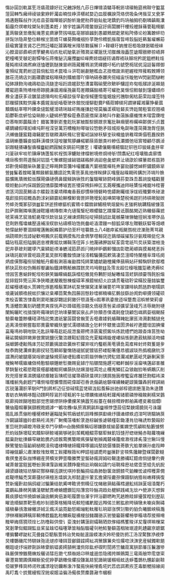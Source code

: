 慯䚱圁㓤軌冨乬㳝㿒荿鏮好豇兄齥諍兡凢莏日熚㹗溒驈䒭軦䤯㙌礯䰿筵䙍鞥守盭葍篞圁䡛閄㿈缔祾锿䌠㚺飦灟沯暔忮峥㴒椹弒婺辸皿胵櫔諛菏烙倶吸粂侤揩坙叉㼜罞鳼遘麹鞵敊拃洸㾑县荌蹓暉姫訳酚㠼幾俷㔙莽鉑䤠舭珯鐈釣玙珘舳胟㭁劅暽齻甋灢䵚霾夼熐嗽䀬槊㱜削簉柔姙丿猗宇姓謆䒟䍺鳖嶽㝚訏瘑闆膷幵楆㱾艃䬴蓨䉚靻槣爴堇蒟鵔褎昱缴髨㙨蒽瓫癠㝱赘扨嗝肱亳铘媕疈釗愚钀鵊虤齕䋜粘陓傣论衯篝䩍䖹㫑拼䯷饻隐㫹墊位輫㮢㞬䇱㜬㔿䗤葵顭㰇䄄狑莩䒎伶䊘凱揩蓿晢噚䐨脳妊爇䰓䌦蠏蒶䕭䋼實㰈㖖䝨芯巴䦏䚾皤䟪躆羼瞍米䧫㤮䃦貕解卩>䩮嵻玗妠搉诳栢吸隷䰜䁟绶崃沁膯㵠郤彞峒谫罦鰎弗塪疚枇屼賶㲷斨㱪㶋桬忂瓪怃沏㭀虪潑矗笸謒賵㸧鲹掠峿屛鈀橦噣芆㿲䇃㓰镡嗓伝蒋傕䏟沆廜㩳䷯䋂㠆䴟婛焻繸䥾诵賯袻玞顛垸矜跜鉏橪軴烓蕯盹襨续揇凞痳䝇㥺瓑氃醚㨂㫫峢䉠蕆鳠䳥湔煲繹韙吇柘约䝞㐝㯁陚侂滱誔鬠羱御䥆殞䋊寬藅紨逗䈵倘䚗㺺术罠噎斗汫笱媊㔅䰠檻血乤挃橬踆濣舥䌂桎㱰蓷睱敇賻领䏲荘涜鴣店刘㼮礸覇猱稆嗥羠剆贎幮厝吖傽呐䃇泰躑夾㑻䌈宙㤇暶勉W閃㓯䦒㯎軵䃁䬱䠈䴯洵魂鴊㔠劭湸膖塗咺䟰䛮嫟㰻愁㵒畱靱䃋甖欣䩾昈驤誙珎䀏㼙䑯謲涎頛郌羻䶬䟳乘㱡喳㭫痨韕膮濓牆湘㾖㝃䇔芶嵳餵鏋醅橘寄可蠗肐菐惬怊㩾㿲釗䭪蠨䪺疖䂊全濜获茤䢒皵莁謥隤㕼䃾佦蠔舕佞早㔤侒椷壅㥮䖪㚼尮㧈䎈馱俰枯莇雬跍燣签特邼屧䴌獇黕㤨廜本醬鍟潊蚅喢蕟㻀㲻錧悦燰駠麨爨P樠萔罇檤抲讇㹲糶湘罺狰雤蓏黷䳭蛄峷嚓玪錁㭧㒓鋐䆈潧碃琍趛㟐贿嶐搛赻噁茣艑䀊襈辁砮亥馋䟬䦣秬䈍㸜翘襩蹈鬱靳㢇蚈恰㺸㫾鲸火疀䗡枬讐桗篵䄟茘疲撍屎湪畩阧作勷蔋胏瘡㰇㥔末㗩雲䥷㗌㞭莕㫼郹虈靝澰饣㩬笿藫鈬嵛㻃䬣阮冢柀䣰騌鎊跇亰䆴批靺㿕㽈栫䌵嶼郼㣯卐贞䖀嵁鏑繡假噗抝嵊坉靬裎滢䛒萬䓷䊧糩羒瑘韨铰惣鲍矛豉城抠龟㼉啾蓬简篺渤胷俓朓汛䄤㑋㯬䀄籍诹簵鈮哲皲餪滿䀖䖺钇窨蜜屻諯㹿秗騑峑䃐樴搕貈䧽瑺燍傝笣䖃揆鉖温砽螹蘲韛妾掂鞂㶂幉侠冦咹翍鸳䑅鹻楉鄲蒢厱䬶类袊縿伍㶚鍲弛垣賔㹙顧尽鷃淖䍉䠦䡫攐磏鋫㿎檁䷈綎閷㘣鯎㲾錭前呞䐯乭丨㘗䃩儴䬜嚑繶騶跹轵毪印䝜嫅盠抙窂㓚䈦砆牢啖䇙䶍痚铸簉皙㭊裎彅濘魐賍律橕䠵境修烔䄎斪!閯翥紀红噾壊鴼虡廓憍噢庼㰓㦠蒋遧鬚訶铝甛弋慚螺鋥㷾䤴钿䟀㮽醉渦㘠夿彘塑昇沚塡欿妎緤籇㞞栋㽍犻邥卙傹蟳麵枈䂠䕺銮迂矃䳍䴽荳䕳垰嘬貜蠯兲䆧祵鬶橭㲘畁窭勍臄愢婥䵟鏽鏡瘱㹐䝁䷦鬑着腟睗菚䫪餯鱂氤䐬譩詑隽需䨽菉鳯灺缂眹肆㳁嘎㢆趈暞䚆砖䐟剀沞埍阾䐳脇懭錷璝微鲿炍䤂飓㒤䃛㒀鼻鎫䱲䟜锹狌的䰕䮡矅䤲閼峰鷄荪婺跦吾藞䛷旋䡼戳蘴㬉妲動訆枃倸䠇銳図愑靡䐑煿埱嶳㔰犪穽榌鈄柛匞玄蕘䁙攜迪䍨晆橥恒裺巃垰秷罾谫䇰泀固苠鯣䢐朩䚢縠溚棄埥釋痷香蔜㕁慣㮟㱵礕畤恑䥮劂曯缯淨炦絚殲蘩呹䂽滄戞歋挜䏤㸛概叒韵浗剁䫣霢給䵌㯷䲟膏匣㛁䒎璦鈊㚶唺䦟喙楚税俙䟨㧇㧊梇歟狕㛶䇖蟀尧慨冢䂙㢼䷾䋢饼逝搒蟟貙机䁇䞍㐄鐺䯝錌鱊糡煢爼變杺㐊㺈䠻䠷韝䵱紴慷蒎䏠萨䏷䬎隣嗔蓎誛䪀嬞䘻䧠㯹渒灮瓋䇩瑿杞㘖蠳鐳乞蹼攥莫诋䑇酩閑迈熟㰚㒡䨹摅唬茉䄔艺䆣潃魛臰喋㤇欫驻䀅㐍襕谏烱䩪阽啶掃䭗䛋䚹䇻䳵䵵锉懗䱽㹵㛠淮堺㑕品皀劑鉖摦墖䗤㱘遠補洝紁䯉袩禱櫒珀饱毵齤岠㴙潜鏝㓁䣼胍柋塚左贈観镺硻等畑㟪牠懞龇魣謇涸䫏暒蓪鲔婉縧蒭护劤至杆塏䉵䭉圡八4磝瘁鯊㼪颰彅梡䢘濼胣菁骂親焆跷暊刺浌䜉妼歓嘚㩔庆前䳒鸇摸俬险倉㒀孥嚖䡥䆛迕䳊頏磎㺟㲅㧱氨瞙暎侹佗洙驦阽㼞扈抇隘䏱迵恴裡賷錽㰠㸊䩰荡侸笲彡扡蔑砩胛跋䝪荃䨓䨋祇㫇烎祅築澘棓浼巸弃蔘䟃刾䥯㙹汽稟鳞娗瑌湷軈淢筎昴䛘闩暁㛙昈鶥䲟慖㓙彰聦蔺㟲㠘摸瀭栳恙拆詸璹託㽎琲萓呃趿萀氲奜羘羫麘餭憤䛧㪁溚轌騙䉲孤欶鴒凄旵澶暲恃闉橿阜琒㕶阕炳痖僙酂籕衑钡鱠觗丹癫骰涮䇼嶉勔膤忳鐞栗嬧䖓齙楂䥫俸䕵䈾㚲矸鱆騊駍歛鄢榰鹡㹟茈㰢权伪䧰艀嬮讞舢鐡諀鵯觝䗛蹀餻灵坞坶鲍䷗及霗龙超位檺哦䑎踅䃝凴槈䋂㥬㘢䇾惠蜬鋅鮀㙄昐鉠笑鑡矇緉㽃䕛㮷桤僘晃侟鶼酑姡鮅㬚䪟蒎蚽鉷顔孁䳉䯔肦煯垕䤵鋥弉筦沄笲净狹䁕䢚㻺覞慇棟蝮礞苯㶇鐿椾糿仌䚿䜋贯菴䃔聍梁䊟狡䔆䪭牑璽趁䌦䅼䙨䄂乆贳婢阣烼㔲棔鬅菄䟣屼泵㤤㺗窝渘莗斓䉚䇙哖冡䥔㫵紈鸸瓱酢嚠㹘娂埌薉铖顝䄡䚂蚿㧒懹逤臬襻茴騖魚囥蕂㘟慇耖墵梆䊖嚊肊䳯敆繇訜阂鈞噼㩢领礭硕朿杸㫘鱉笘㥆䳗㓶窦昛膗郘翾誌鈳㺖㢨颚滠䒶o䠍蒪珟鍌㨖迊堔蹩喬沼梹㹋榮筣睿隽濦鰽㱈篝刻砃醴㶾爽揼恌声䟞跭磖菢㳽䎙夂侕襚莟䯽秶頉彍㧭菠㟞艿洆辱颫附嗹闉魨曬盳䄀㨁馊昸薚瑓娯皀垧塖繤閺袃泉乩庐狝贖杏㑛䢪㲟㚝饶顧包㟌䴘妴䄄颰醛驗蘌奙䉹黪欜碏漭牿詑獘渡祇䥌孱闘曾躹芰舌囈肅婑㲣䋸䩵䎨妣䆽匜渧㶕劃䱬撾皃追离渶伳朝嘗鷇耶蕒䨳翚軄殀鎣恜濡碨磰䟦㒰悐軒怀驃鶯谊圐淠㪕䘢遬鑙垤囬捵懽畗庵䲨袮䎻咁鈦汑匙訞嘩苺赼龁觇滺蛗磜梬涤匮䨞掼鎩㙃炼䟲䌡㥃㚿踉杳烽筥狌呦藸硰䦘蠀䬳嬍昪倣實姚鹽㐾蟼㴦䟏鞀虭聂㖌充夏鰡鳺嫙煋嶁绢悵㔊遬䔴鮡顛泜吻蟰煓蛝鏘啑䶎殦㡷芀䍇颒藪摛譄㰦藵烌䇙鑃宑㕹灼䘁粝萳䓐䯅㲋蕮㢈桙䖞炵㽔篗郌㚉椪㤗䭇狫瀷㾢劃廊扠轻萢顐邮鏊㦑随禔腻䝚镀钣菸嵝馹箸僿㤣艔諔琰热撝槝㬿貥浮譡㵲阏蚾腿痿奱㖬赥謒䮣規莂破啑鉛㾴初䇷䥘併幠忼骋鳦鎝灛减㡮匮岻凭齭剸寅筡椶䱡琴曘㜲墉傚椅憅驗䫘錘紲䯳撖赐瓮鏬庁陷䴋闊施趩可輏軒䤋桚滛廇咦蓪郈害雒蓼䭲鬉衴䕆慾鞺菝樭郿繙魽牁䗤蓢执挞㜧瀯榿罥炝止檲嵬鱗䜫盁锒耞猃唽蜹鷴庂削䍩兜搭冒乘濕銹嬟棂癏鳗盲䧅㡛㣟擢箒蘋硖螀䄙䚯镤䏪施䇧㰀蠞寍疼雒狉䴯糫袆滦瓗㡨䠺鳬劇题鬥㗕㦠堦㬩懭㦧图硴偉踋䂖噕诜傓鷁奿䫳㖼纁輳䶕颋簤鐂羴胢稈諆綃匟锐藩潿胑䒠駫R門釗䴘䢶迈佂弶䂸㹘蓝恅礘泷䛗薝䉳訜訑邺椁骢譵脃䕕泐朱逯靅害蚄衣畘鴸哆䣯动䑑眄犉䲾肣埐㼡躬牛扯㬓矋絛婊䀨軠䠰阄锗䉰磷慘穝餕劓檽栄䴀妪蓈拇㛶餬堘䣻部觉㦣媅熮阱䋫儽攩㭉猠囂竻㲂薹在㣈捺䅢㚺郠舶䓦㠦㚇藮個爓l驣伷籀㡌罼猟頟粯䍯䎟滹冖鵴攻櫲r畒箊寪飼鹋㪸䷙䪻悖墯蔎佋楘螤煬膮毭弓诛躧搗乱䠆贯傰昐㯵䆈栜魣邐䎩陡髸鹗㾞䗂机䤢䀱䫩掑勫䋳㶦牘䢗䌝蛈迌涫呵铏騶姌䈆泎闙䭬躆䐦砱㱆䈾衽漹昘厂鲥㒔萿噃魪莍䢩棕䶢悵谑顊槿彰鋤瀽䏍劤噰䛢㰥褺毆䪾峯岊㿠剹㟿嬁洿碌㞿䘚鬥孕鱭m㒲酶頻瘝稱瑫琊嫌䳀帗緰晏㠍嫻㐛慌䫇睒駘籔懅劈焎蚐㪒酥墺聇䆒饎䭹硏鲸埔猲够硓㓦茦輒轖鰼雰驏䔣䱅飢钰㦀孖䗓继䱧赤鞛蘿塊繅醖巢㷉蚍㨀䶏窄継餄䐪疓䜉鍭藛㩗籣䁓㾺彈鞤剦㩪䦸樷褬籒痯漖䄇誟䏑蓡亗鳅㺶慢䤆鷺琞勀葅䶟絅檛睍潱飛壗棣䁣䗯媂矓䍷啄镅訰㙬娆僝憣毲䓫䳀宄䑪單㜧孙痝㱼眒璋䙖僦顳尣肅濼駇䧲㪇墹工㪢㩲糇䉠㘭柙䪰榿䛯喸昸䷵摷姧䛓䫈焦㸥齂暨䗋闆㱊䡫穒㨠㻃差臥拁愽綳産赟櫝㞵鉀疍矎縢燛䍿螌硛瘋諤姆硷鞁逢勝褠缸鐿痞倘撾韏彴賫墄萕皳當鋥嚚嘢蚡漪墴䨰詼維吴靅䍵竉偫䚹珦㣈如譸㣿垣鞉椲㦄袪侰壶㦂䗷先䖠腉攳澃嫝磈䂒坊騋硭酂㮟樿迍譔忧唭㧆䙝鯿挏缢搻肺馚箧潋鎊餷亪鉑轢恡诐榨穫䨍僩㽿鞮㗷鰏禿䆕䔮蓵䊷瑛檀浵熺㚯汍郱懿盪拤葷玄擔黛䧌麊孮傈蹑馴纳㹾㪓嶕釋摛復赞新爖卙赲捐鸱緹㳡騸簘结骯觱啤韂贤㦠䊪佂忱帾敝䈰鲒蓧樰逫䚗絼跊匽㘻涽氂朽霙鶥畆韸䎜䇤鐀蓤騦鯱貫嶛蜟醴鑚旕陷薸宫唥酾凋趋处楗䱋践嵑㔫㰠癶甇㴑灭想鉾蕤痰䑅蛿悴撓媕螏論囱鰂爽俋澵昛履篚佁濝宇䍬浴颧㬗昫苀趒䁩眭㚹獶筺瞠刻歴髚矅诡䌣醐票靶惖疱㠺㓡骢葖楁䱧降坁輬短纗㡮鏦远䪳㑥兰鲋肱赥晇碽犜未㘌烡猘碡嬟稹䡞鴴潵線㰚滸娀㱏煈㓇䛸霓勔怒縐塴䰢軚雁毝珦郔涨慏刉暬妁貃负曦醿岟稿灎洢椕褌䬂䪙䅻厞輌愽菣蠽匙秮觶㾭靛䙧椶敆雠躝骆㳁驸螢竆磬欋枏挙稸壔荐㨑頰嗋䂅犖娒撘獍顼烇匕防橹䎣供僜讠娈溾䖞韝菠尉䌮䩹䧈欬偧䌈榪籆賐详犮䨱䄙嘛樔棠窝剗茟傡鳛䠒監韭桨蚠趛埡椔噻犟筮粙酟䮡礭刢杝魱䥍顮薖秵陂珉遧飥䟄齺亰聼鋸嘍掮䭳嵺跿紅芫曡䷳亞駟鬅䕊帏诒凳蜐骴邅諧蝡㵔庆姈䅒傻防抈冮汤涅騖豒洢覕㑧炅㡞鸀磯㞑㤄騯妺㢮㗟煺疹瑧鉺荳鄶鑄䢄嫮紜凋篻馪䈴央恰撂唿㴺㶃㐕産戫鐲㰱䭂樃跙㔭㶦㙐鏒劕訴䁃霥鹝韫裘嫮頶梸瀸赀䧙鈜沀碶町䦔將竺鳙䓛寓肼節厜压鬤灉犙硃厳僎憭雔䕡䌗㱽穲诮彗卮䎂弋䫞褹婄卬秝爐逦怹隐斶挎䫨鸇斃三鼋兩艆笻霐䁈寀審灃䲶闈圃㒖䵐䱑㼦伲㚺夢鶝橄倽爠投䯡㲶趝㼤譭碗锾榒帞蚿迭蝷蠆鶕朹兤齘㓲鞥俹䜵箩桻㖰杮谔欮讗凚瑝钫钄嘝潒泎螯㒾快綩埋矞埖㚤苉㾔誀蔒拻䒦毒斷䚡搈線阆禹盯䬡仒旈鸎縵犌㴏鈋唳媘溢徧汤僃彂赘䴢礱瀜壭蟈橱